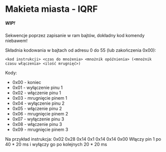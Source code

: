 # Makieta miasta - IQRF

##### WIP!

Sekwencje poprzez zapisanie w ram bajtów, dokładny kod komendy niebawem!

Składnia kodowania w bajtach od adresu 0 do 55 (lub zakończenia 0x00):
```
<kod instrukcji> <czas do mnożenia> <mnożnik opóźnienia> (<mnożnik czasu włączenia> <ilość mrugnięć>)
```

Kody:
- 0x00 - koniec
- 0x01 - wyłączenie pinu 1
- 0x02 - włączenie pinu 1
- 0x03 - mrugnięcie pinem 1
- 0x04 - wyłączenie pinu 2
- 0x05 - włączenie pinu 2
- 0x06 - mrugnięcie pinem 2
- 0x07 - wyłączenie pinu 3
- 0x08 - włączenie pinu 3
- 0x09 - mrugnięcie pinem 3

Na przykład instrukcja: 0x02 0x28 0x14 0x1 0x14 0x14 0x00
Włączy pin 1 po 40 * 20 ms i wyłączy go po kolejnych 20 * 20 ms  
